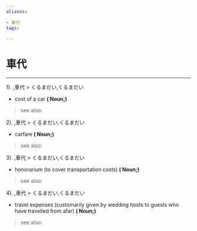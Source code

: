 ```yaml
---
aliases:
    
- 車代
tags:
    
---
```


# 車代
---
1).
,車代 > くるまだい,くるまだい

- cost of a car
**( Noun;)**
> see also: 
            
2).
,車代 > くるまだい,くるまだい

- carfare
**( Noun;)**
> see also: 
            
3).
,車代 > くるまだい,くるまだい

- honorarium (to cover transportation costs)
**( Noun;)**
> see also: 
            
4).
,車代 > くるまだい,くるまだい

- travel expenses (customarily given by wedding hosts to guests who have travelled from afar)
**( Noun;)**
> see also: 
            